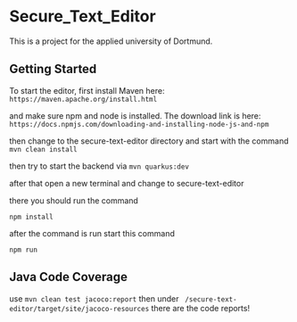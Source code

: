 # Secure_Text_Editor
This is a project for the applied university of Dortmund.

## Getting Started

To start the editor, first install Maven here:
````https://maven.apache.org/install.html````

and make sure npm and node is installed. The download link is here:
```https://docs.npmjs.com/downloading-and-installing-node-js-and-npm```

then change to the secure-text-editor directory and start with the command
```mvn clean install```

then try to start the backend via
````mvn quarkus:dev````

after that open a new terminal and change to secure-text-editor

there you should run the command 

`````npm install`````

after the command is run start this command

`````npm run`````


## Java Code Coverage

use ````mvn clean test jacoco:report````
then under ``` /secure-text-editor/target/site/jacoco-resources``` there are the code reports!
